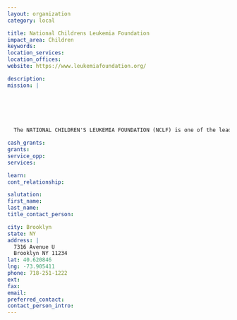 ```yaml
---
layout: organization
category: local

title: National Childrens Leukemia Foundation
impact_area: Children
keywords: 
location_services: 
location_offices: 
website: https://www.leukemiafoundation.org/

description: 
mission: |
  

  

   	

  The NATIONAL CHILDREN'S LEUKEMIA FOUNDATION (NCLF) is one of the leading non-profit organizations in the fight against leukemia and cancer for children and adults. The NCLF is established to support the unfortunate in various programs. NCLF main objective is to provide the cure for children and adults, and to ease the family's burden during their hospital stay. 

cash_grants: 
grants: 
service_opp: 
services: 

learn: 
cont_relationship: 

salutation: 
first_name: 
last_name: 
title_contact_person: 

city: Brooklyn
state: NY
address: |
  7316 Avenue U  
  Brooklyn NY 11234
lat: 40.620846
lng: -73.905411
phone: 718-251-1222
ext: 
fax: 
email: 
preferred_contact: 
contact_person_intro: 
---
```

